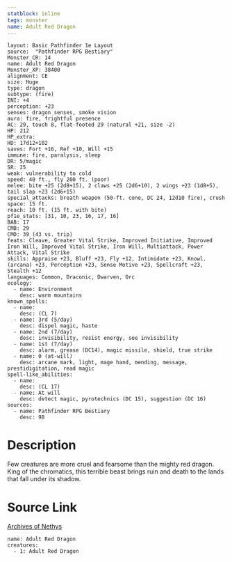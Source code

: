 ```yaml
---
statblock: inline
tags: monster
name: Adult Red Dragon
---
```

```statblock
layout: Basic Pathfinder 1e Layout
source:  "Pathfinder RPG Bestiary"
Monster_CR: 14
name: Adult Red Dragon
Monster_XP: 38400
alignment: CE
size: Huge
type: dragon
subtype: (fire)
INI: +4
perception: +23
senses: dragon senses, smoke vision
aura: fire, frightful presence
AC: 29, touch 8, flat-footed 29 (natural +21, size -2)
HP: 212
HP_extra: 
HD: 17d12+102
saves: Fort +16, Ref +10, Will +15
immune: fire, paralysis, sleep
DR: 5/magic
SR: 25
weak: vulnerability to cold
speed: 40 ft., fly 200 ft. (poor)
melee: bite +25 (2d8+15), 2 claws +25 (2d6+10), 2 wings +23 (1d8+5), tail slap +23 (2d6+15)
special_attacks: breath weapon (50-ft. cone, DC 24, 12d10 fire), crush
space: 15 ft.
reach: 10 ft. (15 ft. with bite)
pf1e_stats: [31, 10, 23, 16, 17, 16]
BAB: 17
CMB: 29
CMD: 39 (43 vs. trip)
feats: Cleave, Greater Vital Strike, Improved Initiative, Improved Iron Will, Improved Vital Strike, Iron Will, Multiattack, Power Attack, Vital Strike
skills: Appraise +23, Bluff +23, Fly +12, Intimidate +23, Knowl. (arcana) +23, Perception +23, Sense Motive +23, Spellcraft +23, Stealth +12
languages: Common, Draconic, Dwarven, Orc
ecology:
  - name: Environment
    desc: warm mountains
known_spells:
  - name:
    desc: (CL 7)
  - name: 3rd (5/day)
    desc: dispel magic, haste
  - name: 2nd (7/day)
    desc: invisibility, resist energy, see invisibility
  - name: 1st (7/day)
    desc: alarm, grease (DC14), magic missile, shield, true strike
  - name: 0 (at-will)
    desc: arcane mark, light, mage hand, mending, message, prestidigitation, read magic
spell-like_abilities:
  - name:
    desc: (CL 17)
  - name: At will
    desc: detect magic, pyrotechnics (DC 15), suggestion (DC 16)
sources:
  - name: Pathfinder RPG Bestiary
    desc: 98
```
# Description
Few creatures are more cruel and fearsome than the mighty red dragon. King of the chromatics, this terrible beast brings ruin and death to the lands that fall under its shadow.
# Source Link
[Archives of Nethys](https://aonprd.com/MonsterDisplay.aspx?ItemName=Adult%20Red%20Dragon)
```encounter-table
name: Adult Red Dragon
creatures:
  - 1: Adult Red Dragon
```
